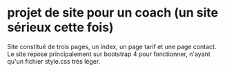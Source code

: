 # projet de site pour un coach (un site sérieux cette fois)

Site constitué de trois pages, un index, un page tarif et une page contact. Le site repose principalement sur bootstrap 4 pour fonctionner, n'ayant qu'un fichier style.css très léger.
